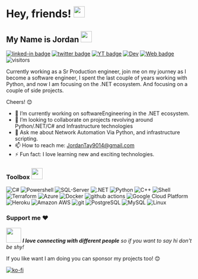 <h1>Hey, friends! <img src="https://emojis.slackmojis.com/emojis/images/1536351075/4594/blob-wave.gif?1536351075" width="30"/> </h1>

## My Name is Jordan  <img src="https://media.giphy.com/media/WFZvB7VIXBgiz3oDXE/giphy.gif" width="30"> 

[![linked-in badge](https://img.shields.io/badge/JordanTaylor-2088FF?style=flat&logo=linkedin)](https://www.linkedin.com/in/jordan-taylor-3555aba6/)
[![twitter badge](https://img.shields.io/badge/@Just_Jordan_T-2088FF?style=flat&logo=twitter)](https://twitter.com/Just_Jordan_T)
[![YT badge](https://img.shields.io/badge/YouTube-FF0000?style=flat&logo=youtube&logoColor=white)](https://www.youtube.com/channel/UCWMddXhNGWkzBYYS9cv-7Qg?view_as=subscriber)
[![Dev](https://img.shields.io/badge/DEV.TO-%230A0A0A.svg?&style=flat&logo=dev-dot-to&logoColor=white)](https://dev.to/justjordant)
[![Web badge](https://img.shields.io/badge/WebSite-30302f?style=flat&logo=google_chrome)](https://justjordant.com/)
![visitors](https://visitor-badge.glitch.me/badge?page_id=JustJordant)


Currently working as a Sr Production engineer, join me on my journey as I become a software engineer, I spent the last couple of years working with Python, and now I am focusing on the .NET ecosystem. And focusing on a couple of side projects.

Cheers! 😊

- 🔭 I’m currently working on softwareEngineering in the .NET ecosystem.
- 👯 I’m looking to collaborate on projects revolving around Python/.NET/C# and Infrastructure technologies 
- 💬 Ask me about Network Automation Via Python, and infrastructure scripting.
- 📫 How to reach me: JordanTay9014@gmail.com
- ⚡ Fun fact: I love learning new and exciting technologies.

### Toolbox <img src="https://media.giphy.com/media/Sw7TjgSIAli8y1xNpp/giphy.gif" width="30">

<p align="left">
  <img alt="C#" src="https://img.shields.io/badge/C%23-239120?style=flat&logo=c-sharp&logoColor=white" />
  <img alt="Powershell" src="https://img.shields.io/badge/Powershell-0089D6?style=flat&logo=powershell&logoColor=white" />
  <img alt="SQL-Server" src="https://img.shields.io/badge/Microsoft_SQL_Server-CC2927?style=flat&logo=microsoft-sql-server&logoColor=white" />
  <img alt=".NET" src="https://img.shields.io/badge/.NET-5C2D91?style=flat&logo=.net&logoColor=white" />
  <img alt="Python" src="https://img.shields.io/badge/Python-3776AB?style=flat&logo=python&logoColor=white"/>
  <img alt="C++" src="https://img.shields.io/badge/C%2B%2B-00599C?style=flat&logo=c%2B%2B&logoColor=white"/>
  <img alt="Shell" src="https://img.shields.io/badge/Shell_Script-121011?style=flat&logo=gnu-bash&logoColor=white"/>
  <img alt="Terraform" src="https://img.shields.io/badge/-Terraform-623ce4?style=flat&logo=terraform&logoColor=white" />
  <img alt="Azure" src="https://img.shields.io/badge/Microsoft_Azure-0089D6?style=flat&logo=microsoft-azure&logoColor=white" /> 
  <img alt="Docker" src="https://img.shields.io/badge/-Docker-46a2f1?style=flat&logo=docker&logoColor=white" />
  <img alt="github actions" src="https://img.shields.io/badge/-Github_Actions-2088FF?style=flat&logo=github-actions&logoColor=white" />
  <img alt="Google Cloud Platform" src="https://img.shields.io/badge/-Google_Cloud_Platform-1a73e8?style=flat&logo=google-cloud&logoColor=white" />
  <img alt="Heroku" src="https://img.shields.io/badge/Heroku-430098?style=flat&logo=heroku&logoColor=white" />
  <img alt="Amazon AWS" src="https://img.shields.io/badge/Amazon_AWS-F37626?style=flat&logo=amazon-aws&logoColor=white" />
  <img alt="git" src="https://img.shields.io/badge/-Git-F05032?style=flat&logo=git&logoColor=white" />
  <img alt="PostgreSQL" src="https://img.shields.io/badge/PostgreSQL-316192?style=flat&logo=postgresql&logoColor=white" />
  <img alt="MySQL" src="https://img.shields.io/badge/MySQL-00000F?style=flat&logo=mysql&logoColor=white" />
  <img alt="Linux" src="https://img.shields.io/badge/-Linux-FCC624?style=flat&logo=linux&logoColor=white" />

### Support me ❤
<img src="https://media.giphy.com/media/LnQjpWaON8nhr21vNW/giphy.gif" width="40"> <em><b>I love connecting with different people</b> so if you want to say hi don't be shy!</b></em>

  If you like want I am doing you can sponsor my projects too! 😊
  
[![ko-fi](https://ko-fi.com/img/githubbutton_sm.svg)](https://ko-fi.com/B0B84USLR)

<!--
**JustJordanT/JustJordanT** is a ✨ _special_ ✨ repository because its `README.md` (this file) appears on your GitHub profile.

Here are some ideas to get you started:

- 🔭 I’m currently working on ...
- 🌱 I’m currently learning ...
- 👯 I’m looking to collaborate on ...
- 🤔 I’m looking for help with ...
- 💬 Ask me about ...
- 📫 How to reach me: ...
- 😄 Pronouns: ...
- ⚡ Fun fact: ...

## Get in touch

![Top Languages](https://github-readme-stats.vercel.app/api/top-langs/?username=JustJordanT&layout=compact)
support
</p>
  
[![ko-fi](https://ko-fi.com/img/githubbutton_sm.svg)](https://ko-fi.com/B0B84USLR)


![GitHub stats](https://github-readme-stats.vercel.app/api/?username=JustJordanT&show_icons=true&title_color=fff&icon_color=79ff97&text_color=9f9f9f&bg_color=151515)

![GitHub langs stats](https://github-readme-stats.vercel.app/api/top-langs/?username=JustJordanT&show_icons=true&title_color=fff&icon_color=79ff97&text_color=9f9f9f&bg_color=151515&layout=compact)![GitHub stats](https://github-readme-stats.vercel.app/api/?username=JustJordanT&show_icons=true&title_color=fff&icon_color=79ff97&text_color=9f9f9f&bg_color=151515)

![GitHub langs stats](https://github-readme-stats.vercel.app/api/top-langs/?username=JustJordanT&show_icons=true&title_color=fff&icon_color=79ff97&text_color=9f9f9f&bg_color=151515&layout=compact)


-->
